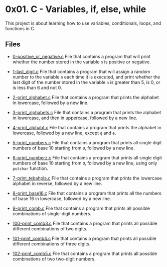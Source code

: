 # 0x01. C - Variables, if, else, while

This project is about learning how to use variables, conditionals, loops, and functions in C.

## Files

- [0-positive_or_negative.c](./0-positive_or_negative.c) File that contains a program that will print whether the number stored in the variable `n` is positive or negative.

- [1-last_digit.c](./1-last_digit.c) File that contains a program that will assign a random number to the variable `n` each time it is executed, and print whether the last digit of the number stored in the variable `n` is greater than 5, is 0, or is less than 6 and not 0.

- [2-print_alphabet.c](./2-print_alphabet.c) File that contains a program that prints the alphabet in lowercase, followed by a new line.

- [3-print_alphabets.c](./3-print_alphabets.c) File that contains a program that prints the alphabet in lowercase, and then in uppercase, followed by a new line.

- [4-print_alphabt.c](./4-print_alphabt.c) File that contains a program that prints the alphabet in lowercase, followed by a new line, except `q` and `e`.

- [5-print_numbers.c](./5-print_numbers.c) File that contains a program that prints all single digit numbers of base 10 starting from `0`, followed by a new line.

- [6-print_numberz.c](./6-print_numberz.c) File that contains a program that prints all single digit numbers of base 10 starting from `0`, followed by a new line, using only `putchar` function.

- [7-print_tebahpla.c](./7-print_tebahpla.c) File that contains a program that prints the lowercase alphabet in reverse, followed by a new line.

- [8-print_base16.c](./8-print_base16.c) File that contains a program that prints all the numbers of base 16 in lowercase, followed by a new line.

- [9-print_comb.c](./9-print_comb.c) File that contains a program that prints all possible combinations of single-digit numbers.

- [100-print_comb3.c](./100-print_comb3.c) File that contains a program that prints all possible different combinations of two digits.

- [101-print_comb4.c](./101-print_comb4.c) File that contains a program that prints all possible different combinations of three digits.

- [102-print_comb5.c](./102-print_comb5.c) File that contains a program that prints all possible combinations of two two-digit numbers.
